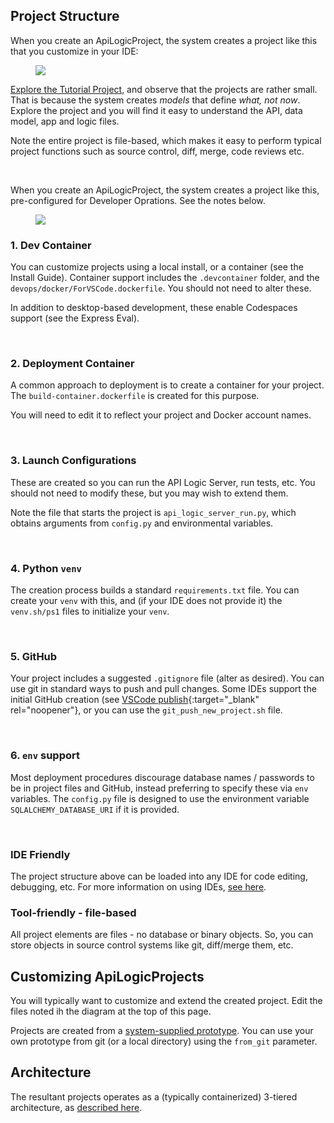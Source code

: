 
## Project Structure

When you create an ApiLogicProject, the system creates a project like this that you customize in your IDE:

<figure><img src="https://github.com/valhuber/apilogicserver/wiki/images/generated-project.png?raw=true"></figure>

[Explore the Tutorial Project](https://github.com/valhuber/Tutorial-ApiLogicProject#readme), and observe that the projects are rather small.  That is because the system creates _models_ that define _what, not now_.  Explore the project and you will find it easy to understand the API, data model, app and logic files.

Note the entire project is file-based, which makes it easy to perform typical project functions such as source control, diff, merge, code reviews etc.

&nbsp;

When you create an ApiLogicProject, the system creates a project like this, pre-configured for Developer Oprations.  See the notes below.

<figure><img src="https://github.com/valhuber/apilogicserver/wiki/images/devops/devops.png?raw=true"></figure>

### 1. Dev Container

You can customize projects using a local install, or a container (see the Install Guide).  Container support includes the `.devcontainer` folder, and the `devops/docker/ForVSCode.dockerfile`.  You should not need to alter these.

In addition to desktop-based development, these enable Codespaces support (see the Express Eval).

&nbsp;

### 2. Deployment Container

A common approach to deployment is to create a container for your project.  The `build-container.dockerfile` is created for this purpose.

You will need to edit it to reflect your project and Docker account names.

&nbsp;

### 3.  Launch Configurations

These are created so you can run the API Logic Server, run tests, etc.  You should not need to modify these, but you may wish to extend them.  

Note the file that starts the project is `api_logic_server_run.py`, which obtains arguments from `config.py` and environmental variables.

&nbsp;

### 4. Python `venv`

The creation process builds a standard `requirements.txt` file.  You can create your `venv` with this, and (if your IDE does not provide it) the `venv.sh/ps1` files to initialize your `venv`.

&nbsp;

### 5. GitHub

Your project includes a suggested `.gitignore` file (alter as desired).  You can use git in standard ways to push and pull changes.  Some IDEs support the initial GitHub creation (see [VSCode publish](https://stackoverflow.com/questions/46877667/how-to-add-a-new-project-to-github-using-vs-code){:target="_blank" rel="noopener"}, or you can use the `git_push_new_project.sh` file. 

&nbsp;

### 6. `env` support

Most deployment procedures discourage database names / passwords to be in project files and GitHub, instead preferring to specify these via `env` variables.  The `config.py` file is designed to use the environment variable `SQLALCHEMY_DATABASE_URI` if it is provided.

&nbsp;

### IDE Friendly

The project structure above can be loaded into any IDE for code editing, debugging, etc.  For more information on using IDEs, [see here](https://github.com/valhuber/ApiLogicServer/wiki#using-your-ide).

### Tool-friendly - file-based

All project elements are files - no database or binary objects.  So, you can store objects in source control systems like git, diff/merge them, etc.

## Customizing ApiLogicProjects

You will typically want to customize and extend the created project.  Edit the files noted ih the diagram at the top of this page.

Projects are created from a [system-supplied prototype](https://github.com/valhuber/ApiLogicServer/tree/main/api_logic_server_cli/project_prototype).  You can use your own prototype from git (or a local directory) using the ```from_git``` parameter.

## Architecture

The resultant projects operates as a (typically containerized) 3-tiered architecture, as [described here](../Architecture-What-Is).